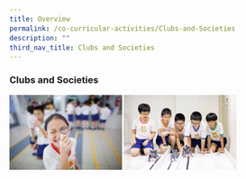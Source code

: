```yaml
---
title: Overview
permalink: /co-curricular-activities/Clubs-and-Societies
description: ""
third_nav_title: Clubs and Societies
---
```

### Clubs and Societies

<img src="/images/cs1.png" 
     style="width:80%">